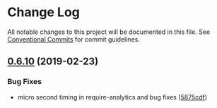 # Change Log

All notable changes to this project will be documented in this file.
See [Conventional Commits](https://conventionalcommits.org) for commit guidelines.

## [0.6.10](https://github.com/forcedotcom/sfdx-dev-packages/compare/@salesforce/require-analytics@0.6.9...@salesforce/require-analytics@0.6.10) (2019-02-23)


### Bug Fixes

* micro second timing in require-analytics and bug fixes ([5875cdf](https://github.com/forcedotcom/sfdx-dev-packages/commit/5875cdf))
